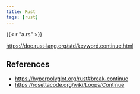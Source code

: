 ```yaml
---
title: Rust
tags: [rust]
---
```


{{< r "a.rs" >}}

<https://doc.rust-lang.org/std/keyword.continue.html>

## References

- <https://hyperpolyglot.org/rust#break-continue>
- <https://rosettacode.org/wiki/Loops/Continue>
